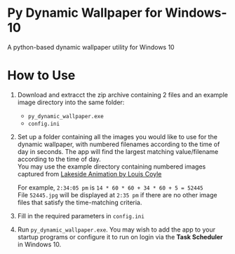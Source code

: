 # Py Dynamic Wallpaper for Windows-10
A python-based dynamic wallpaper utility for Windows 10

# How to Use
1. Download and extracct the zip archive containing 2 files and an example image directory into the same folder:  
   * `py_dynamic_wallpaper.exe`  
   * `config.ini`
  
2. Set up a folder containing all the images you would like to use for the dynamic wallpaper, with numbered filenames according to the time of day in seconds. The app will find the largest matching value/filename according to the time of day.  
You may use the example directory containing numbered images captured from [Lakeside Animation by Louis Coyle](https://dribbble.com/shots/1941754-Lakeside-Animation)
  
   For example, `2:34:05 pm` is `14 * 60 * 60 + 34 * 60 + 5 = 52445`  
   File `52445.jpg` will be displayed at `2:35 pm` if there are no other image files that satisfy the time-matching criteria.  
  
3. Fill in the required parameters in `config.ini`

4. Run `py_dynamic_wallpaper.exe`. You may wish to add the app to your startup programs or configure it to run on login via the **Task Scheduler** in Windows 10.
